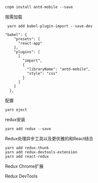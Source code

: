 ```
cnpm install antd-mobile --save
```

按需加载

```
 yarn add babel-plugin-import --save-dev
```

```
"babel": {
    "presets": [
      "react-app"
    ],
    "plugins": [
      [
        "import",
        {
          "libraryName": "antd-mobile",
          "style": "css"
        }
      ]
    ]
  },
```

配置

```
yarn eject
```

redux安装

```
yarn add redux --save
```

Redux处理异步工具以及更优雅的和React结合

```
yarn add redux-thunk
yarn add redux-devtools-extension
yarn add react-redux
```

Redux Chrome扩展

Redux DevTools

